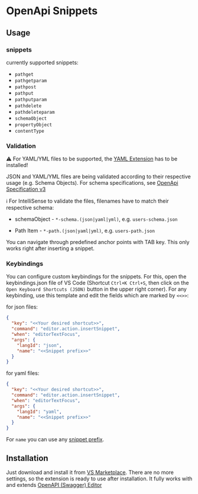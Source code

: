 # OpenApi Snippets

## Usage

### snippets

currently supported snippets:

- `pathget`
- `pathgetparam`
- `pathpost`
- `pathput`
- `pathputparam`
- `pathdelete`
- `pathdeleteparam`
- `schemaObject`
- `propertyObject`
- `contentType`

### Validation

:warning: For YAML/YML files to be supported, the [YAML Extension](https://marketplace.visualstudio.com/items?itemName=redhat.vscode-yaml) has to be installed!

JSON and YAML/YML files are being validated according to their respective usage (e.g. Schema Objects). For schema specifications, see [OpenApi Specification v3](https://raw.githubusercontent.com/OAI/OpenAPI-Specification/master/schemas/v3.0/schema.json)

:information_source: For IntelliSense to validate the files, filenames have to match their respective schema:

- schemaObject - `*-schema.(json|yaml|yml)`, e.g. `users-schema.json`

- Path Item - `*-path.(json|yaml|yml)`, e.g. `users-path.json`

You can navigate through predefined anchor points with TAB key. This only works right after inserting a snippet.

### Keybindings

You can configure custom keybindings for the snippets. For this, open the keybindings.json file of VS Code (Shortcut `Ctrl+K Ctrl+S`, then click on the `Open Keyboard Shortcuts (JSON)` button in the upper right corner).
For any keybinding, use this template and edit the fields which are marked by `<<>>`:

for json files:

```json
{
  "key": "<<Your desired shortcut>>",
  "command": "editor.action.insertSnippet",
  "when": "editorTextFocus",
  "args": {
    "langId": "json",
    "name": "<<Snippet prefix>>"
  }
}
```

for yaml files:

```json
{
  "key": "<<Your desired shortcut>>",
  "command": "editor.action.insertSnippet",
  "when": "editorTextFocus",
  "args": {
    "langId": "yaml",
    "name": "<<Snippet prefix>>"
  }
}
```

For `name` you can use any [snippet prefix](#snippets).

## Installation

Just download and install it from [VS Marketplace](https://marketplace.visualstudio.com/items?itemName=proohit.openapi-snippets). There are no more settings, so the extension is ready to use after installation. It fully works with and extends [OpenAPI (Swagger) Editor](https://marketplace.visualstudio.com/items?itemName=42Crunch.vscode-openapi)
